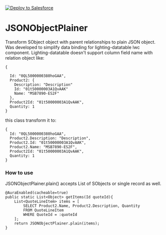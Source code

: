 <a href="https://githubsfdeploy.herokuapp.com">
  <img alt="Deploy to Salesforce"
       src="https://raw.githubusercontent.com/afawcett/githubsfdeploy/master/deploy.png">
</a>

# JSONObjectPlainer
Transform SObject object with parent relationships to plain JSON object.
Was developed to simplify data binding for lighting-datatable lwc component.
Lighting-datatable doesn't support column field name with relation object like:
```
{
  
  Id: "0QL5000000380hoGAA",
  Product2: {
    Description: "Description"
    Id: "01t50000003A1QvAAK"
    Name: "MSB7890-ES2F"
  },
  Product2Id: "01t50000003A1QvAAK",
  Quantity: 1
}
```
this class transform it to:
```
{
  Id: "0QL5000000380hoGAA",
  Product2.Description: "Description",
  Product2.Id: "01t50000003A1QvAAK",
  Product2.Name: "MSB7890-ES2F",
  Product2Id: "01t50000003A1QvAAK",
  Quantity: 1
}
```

### How to use
JSONObjectPlainer.plain() accepts List of SObjects or single record as well.
```
@AuraEnabled(cacheable=true)
public static List<Object> getItems(Id quoteId){
    List<QuoteLineItem> items = [
        SELECT Product2.Name, Product2.Description, Quantity
        FROM QuoteLineItem
        WHERE QuoteId = :quoteId
    ];
    return JSONObjectPlainer.plain(items);
}
```
